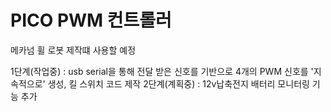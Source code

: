 # PICO PWM 컨트롤러

메카넘 휠 로봇 제작떄 사용할 예정

1단계(작업중) : usb serial을 통해 전달 받은 신호를 기반으로 4개의 PWM 신호를 '지속적으로' 생성, 킬 스위치 코드 제작
2단계(계획중) : 12v납축전지 배터리 모니터링 기능 추가
